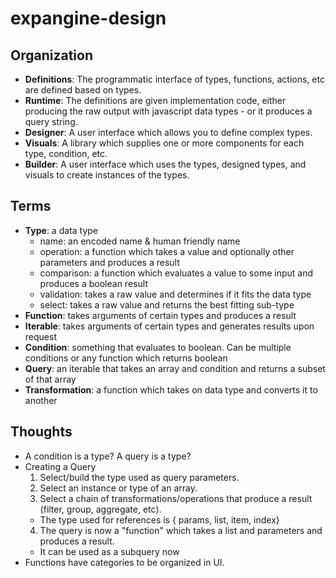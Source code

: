 # expangine-design

## Organization
- **Definitions**: The programmatic interface of types, functions, actions, etc are defined based on types.
- **Runtime**: The definitions are given implementation code, either producing the raw output with javascript data types - or it produces a query string.
- **Designer**: A user interface which allows you to define complex types.
- **Visuals**: A library which supplies one or more components for each type, condition, etc.
- **Builder**: A user interface which uses the types, designed types, and visuals to create instances of the types.

## Terms
- **Type**: a data type
  - name: an encoded name & human friendly name
  - operation: a function which takes a value and optionally other parameters and produces a result
  - comparison: a function which evaluates a value to some input and produces a boolean result
  - validation: takes a raw value and determines if it fits the data type
  - select: takes a raw value and returns the best fitting sub-type
 - **Function**: takes arguments of certain types and produces a result
 - **Iterable**: takes arguments of certain types and generates results upon request
 - **Condition**: something that evaluates to boolean. Can be multiple conditions or any function which returns boolean
 - **Query**: an iterable that takes an array and condition and returns a subset of that array
 - **Transformation**: a function which takes on data type and converts it to another
 
 ## Thoughts
- A condition is a type? A query is a type?
- Creating a Query
  1. Select/build the type used as query parameters.
  2. Select an instance or type of an array.
  3. Select a chain of transformations/operations that produce a result (filter, group, aggregate, etc).
    - The type used for references is { params, list, item, index}
  4. The query is now a "function" which takes a list and parameters and produces a result.
    - It can be used as a subquery now
- Functions have categories to be organized in UI. 
